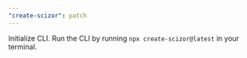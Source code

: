 ```yaml
---
"create-scizor": patch
---
```


Initialize CLI. Run the CLI by running `npx create-scizor@latest` in your terminal.

